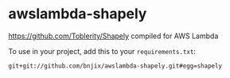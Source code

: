 # awslambda-shapely
https://github.com/Toblerity/Shapely compiled for AWS Lambda

To use in your project, add this to your `requirements.txt`:

`git+git://github.com/bnjix/awslambda-shapely.git#egg=shapely`

